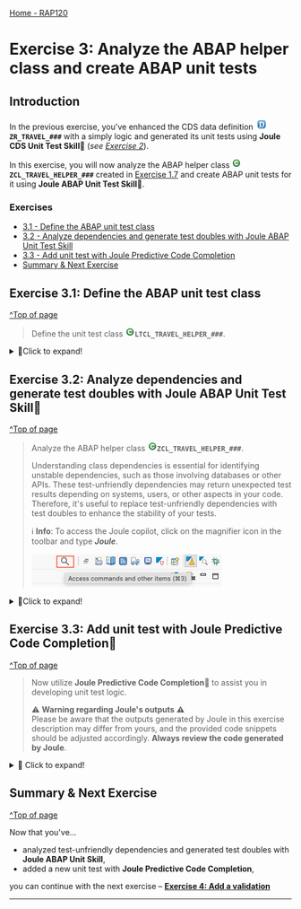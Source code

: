 [Home - RAP120](../../README.md)

# Exercise 3: Analyze the ABAP helper class and create ABAP unit tests

## Introduction 

In the previous exercise, you've enhanced the CDS data definition ![datadefinition](images/adt_ddls.png)**`ZR_TRAVEL_###`** with a simply logic and generated its unit tests using **Joule CDS Unit Test Skill**💎 (_see [Exercise 2](../ex02/README.md)_).

In this exercise, you will now analyze the ABAP helper class ![class](images/adt_class.png)**`ZCL_TRAVEL_HELPER_###`** created in [Exercise 1.7](../ex01/README.md/#exercise-16-publish-and-preview-the-travel-app) and create ABAP unit tests for it using **Joule ABAP Unit Test Skill**💎.
 
### Exercises
- [3.1 - Define the ABAP unit test class](#exercise-31-define-the-abap-unit-test-class)
- [3.2 - Analyze dependencies and generate test doubles with Joule ABAP Unit Test Skill](#exercise-32-analyze-dependencies-and-generate-test-doubles-with-joule-abap-unit-test-skill)
- [3.3 - Add unit test with Joule Predictive Code Completion](#exercise-33-add-unit-test-with-joule-predictive-code-completion)
- [Summary & Next Exercise](#summary--next-exercise)


## Exercise 3.1: Define the ABAP unit test class
[^Top of page](#Introduction)

> Define the unit test class ![class](images/adt_class.png)**`LTCL_TRAVEL_HELPER_###`**.

<details>
  <summary>🔵Click to expand!</summary>

   1. Go to the **Test Clasess** tab at the bottom of class editor and insert a template for ABAP Unit test classes.
 
      To do that, just type **`testClass`** in your editor, then press **Ctrl + Space** to open the code completion list. 
 
      Select **`testClass - Test class (ABAP Unit)`** from the suggested template entries.

   2. Now change the default local test class name to **`LTCL_TRAVEL_HELPER_###`**.
 
   3. Delete the default method **`first_test`** from the definition and implementation sections. 
 
   4. Save![save icon](images/adt_save.png) and activate![activate icon](images/adt_activate.png) the changes.

   ![](/exercises/ex03/images/rap120_2505_ex31.gif)


</details>

## Exercise 3.2: Analyze dependencies and generate test doubles with Joule ABAP Unit Test Skill💎
[^Top of page](#Introduction)

>  Analyze the ABAP helper class ![class](images/adt_class.png)**`ZCL_TRAVEL_HELPER_###`**. 
>  
> Understanding class dependencies is essential for identifying unstable dependencies, such as those involving databases or other APIs. These test-unfriendly dependencies may return unexpected test results depending on systems, users, or other aspects in your code. Therefore, it's useful to replace test-unfriendly dependencies with test doubles to enhance the stability of your tests.
> 
> ℹ️ **Info**: To access the Joule copilot, click on the magnifier icon in the toolbar and type **_Joule_**.  
>
>    ![](/exercises/ex03/images/adt_open_joule.png)

<details>
  <summary>🔵Click to expand!</summary>
  <br>

   1. From the _Project Explorer_, right-click on the class ![class](images/adt_class.png) **`ZCL_TRAVEL_HELPER_###`** and select **Joule > Start Chat for ABAP Unit**
 
   2. From the Joule copilot, click on  **Find Test-Unfriendly Dependencies** to start the analysis. As you can see, ![class](images/adt_class.png)**`ZCL_TRAVEL_HELPER_###`** has one dependency with the database table ![table](images/adt_tabl.png)**`/DMO/CUSTOMER`**. 

   3. Now, from Joule copilot, select the option **Isolate Database Tables...**

   4. Select the database table **`/DMO/CUSTOMER`** and press **Ok**. Then, click on **Generate in ltc_travel_helper_###**
   
   5. Review the generated code in Joule copilot and press **Copy**. 
 
   6. Switch to the **Test Clasess** tab and replace the current source code with the one copied from the Joule view.

  ![](/exercises/ex03/images/rap120_2505_ex32.gif)

</details>

## Exercise 3.3: Add unit test with Joule Predictive Code Completion💎
[^Top of page](#Introduction)

> Now utilize **Joule Predictive Code Completion**💎 to assist you in developing unit test logic.
>  
> ⚠ **Warning regarding Joule's outputs** ⚠   
> Please be aware that the outputs generated by Joule in this exercise description may differ from yours, and the provided code snippets should be adjusted accordingly. **Always review the code generated by Joule**.

<details>
  <summary>🔵 Click to expand!</summary>
  <br>

  1. Add the method interface **`test_validate_customer_success`** in the definition section:

     ```ABAP
     test_validate_customer_success FOR TESTING. 
     ```

  2. Add **`test_validate_customer_success`** implementation using ADT Quick Fix. 
 
  3. Press **Enter**. Joule will suggest the unit test code. 
 
     > ℹ️ **Hint**: You can toggle the **Joule Predictive Code Completion** in the toolbar ![](/exercises/images/adt_joule_code_completion2.png)
 
  4. Review the code and press _**Tab**_
 
  5. Save![save icon](images/adt_save.png) and activate![activate icon](images/adt_activate.png) the changes.
 
  6. Run the unit tests.

     The test class ![abapclass](images/adt_class.png)**`LTCL_TRAVEL_HELPER_###`** should look like this:

     ```ABAP
     CLASS ltcl_travel_helper_### DEFINITION FINAL FOR TESTING
       DURATION SHORT RISK LEVEL HARMLESS.

       PRIVATE SECTION.
         "! ABAP SQL test environment
         CLASS-DATA environment TYPE REF TO if_osql_test_environment.
         CLASS-METHODS:
           "setup test double framework
           class_setup,
           "stop test doubles
           class_teardown.

         METHODS:
           "rollback test doubles
           setup,

           "! Test helper method
           configure_db_testdoubles,

           test_validate_customer_success for testing.

     ENDCLASS.

     CLASS ltcl_travel_helper_### IMPLEMENTATION.

       METHOD class_setup.
         "setup test double framework
         environment = cl_osql_test_environment=>create(
           i_dependency_list = VALUE #( ( '/DMO/CUSTOMER' ) ) ).
       ENDMETHOD.

       METHOD class_teardown.
         "stop the test doubles
         environment->destroy( ).
       ENDMETHOD.

       METHOD setup.
         "clear the content of the test doubles per test
         environment->clear_doubles( ).
         configure_db_testdoubles( ).
       ENDMETHOD.

       METHOD configure_db_testdoubles.
         DATA customer_stub_data TYPE STANDARD TABLE OF /dmo/customer.

         customer_stub_data = VALUE #(
           ( client = '100' customer_id = '000001' )
           ( client = '100' customer_id = '000002' )
           ( client = '100' customer_id = '000003' )
         ).
         environment->insert_test_data( customer_stub_data ).
       ENDMETHOD.

       METHOD test_validate_customer_success.
         DATA(cut) = NEW zcl_travel_helper_000( ).
         DATA(result) = cut->validate_customer( '000001' ).

         cl_abap_unit_assert=>assert_equals( exp = abap_true act = result ).
       ENDMETHOD.

     ENDCLASS.
     ```

  7. You can try to implement the unit test **`test_validate_customer_failure`** following the same steps.

     ![](/exercises/ex03/images/rap120_2505_ex33.gif)

</details>


## Summary & Next Exercise
[^Top of page](#Introduction)

Now that you've... 
- analyzed test-unfriendly dependencies and generated test doubles with **Joule ABAP Unit Skill**,
- added a new unit test with **Joule Predictive Code Completion**,

you can continue with the next exercise – **[Exercise 4: Add a validation](../ex04/README.md)**

---

